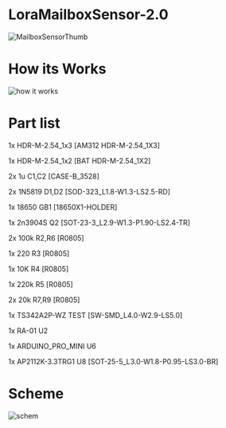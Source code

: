 # LoraMailboxSensor-2.0

![MailboxSensorThumb](https://user-images.githubusercontent.com/81021972/123465493-7bbf4f00-d5ee-11eb-8d49-5c4576d5342b.jpg)

# How its Works
![how it works](https://user-images.githubusercontent.com/81021972/123472198-276c9d00-d5f7-11eb-8677-c53decd224fc.png)


# Part list

1x HDR-M-2.54_1x3	[AM312	HDR-M-2.54_1X3]

1x HDR-M-2.54_1x2	[BAT	HDR-M-2.54_1X2]

2x 1u	C1,C2	[CASE-B_3528]

2x 1N5819	D1,D2	[SOD-323_L1.8-W1.3-LS2.5-RD]

1x 18650	GB1	[18650X1-HOLDER]

1x 2n3904S	Q2	[SOT-23-3_L2.9-W1.3-P1.90-LS2.4-TR]

2x 100k	R2,R6	[R0805]

1x 220	R3	[R0805]

1x 10K	R4	[R0805]

1x 220k	R5	[R0805]

2x 20k	R7,R9	[R0805]

1x TS342A2P-WZ	TEST	[SW-SMD_L4.0-W2.9-LS5.0]

1x RA-01	U2

1x ARDUINO_PRO_MINI	U6

1x AP2112K-3.3TRG1	U8	[SOT-25-5_L3.0-W1.8-P0.95-LS3.0-BR]

# Scheme
![schem](https://user-images.githubusercontent.com/81021972/123468879-a6aba200-d5f2-11eb-8a06-32e5c5efc5f9.JPG)
